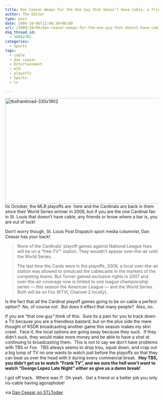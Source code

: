 ```yaml
---
title: Dan Ceasar Weeps For the One Guy that Doesn’t Have Cable, a Friend or Knows Where a Bar Is
author: The Editor
type: post
date: 2009-10-06T12:00:36+00:00
url: /2009/10/06/dan-ceasar-weeps-for-the-one-guy-that-doesnt-have-cable-a-friend-or-knows-where-a-bar-is/
dsq_thread_id:
  - 38062702
categories:
  - Sports
tags:
  - cable
  - dan ceasar
  - Entertainment
  - mlb
  - playoffs
  - Sports
  - tv

---
```

[<img class="aligncenter size-full wp-image-1893" title="tbsfranktvad-330x1902" src="http://punchingkitty.com/wp-content/uploads/2009/10/tbsfranktvad-330x1902.jpg" alt="tbsfranktvad-330x1902" width="600" height="345" srcset="http://media.punchingkitty.com/wordpress/2009/10/tbsfranktvad-330x1902.jpg 600w, http://media.punchingkitty.com/wordpress/2009/10/tbsfranktvad-330x1902-300x172.jpg 300w" sizes="(max-width: 600px) 100vw, 600px" />][1]Its October, the MLB playoffs are  here and the Cardinals are back in them since their World Series winner in 2006, but if you are the one Cardinal fan in St. Louis that doesn&#8217;t have cable, any friends or know where a bar is, you are out of luck!

Don&#8217;t worry though, St. Louis Post Dispatch sport media columnist, Dan Ceasar has your back!

> None of the Cardinals&#8217; playoff games against National League foes will be on a &#8220;free-TV&#8221;&#8216; station. They wouldn&#8217;t appear over-the-air until the World Series.
> 
> The last time the Cards were in the playoffs, 2006, a local over-the-air station was allowed to simulcast the cablecasts in the markets of the competing teams. But Turner gained exclusive rights in 2007 and over-the-air coverage now is limited to one league championship series — this season the American League — and the World Series. Both will be on Fox (KTVI, Channel 2 locally).

Is the fact that all the Cardinal playoff games going to be on cable a perfect option?  No, of course not.  But does it effect that many people?  Also, no.

If you are &#8220;that one guy&#8221; think of this:  Sure its a pain for you to track down a TV because you are a friendless bastard, but on the plus side the mere thought of KSDK broadcasting another game this season makes my skin crawl.  Face it, the local options are going away because they suck.  If they didn&#8217;t suck, they would make more money and be able to have a shot at continuing to broadcasting them.  This is not to say we don&#8217;t have problems with TBS or Fox.  TBS always seems to drop trou, squat down, and crap out a big lump of TV no one wants to watch just before the playoffs so that they can beat us over the head with it during every commercial break.  **Hey TBS, you didn&#8217;t get us to watch &#8220;Frank TV&#8221;, and we sure the hell won&#8217;t want to watch &#8220;George Lopez Late Night&#8221; either so give us a damn break!**

I got off track.  Where was I?  Oh yeah.  Get a friend or a better job you only no-cable having agoraphobe!

via [Dan Ceasar on STLToday][2]

 [1]: http://punchingkitty.com/wp-content/uploads/2009/10/tbsfranktvad-330x1902.jpg
 [2]: http://www.stltoday.com/stltoday/sports/columnists.nsf/dancaesar/story/EE3593AE0A4736C186257643000453D9?OpenDocument
